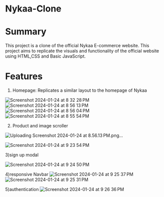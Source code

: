 # Nykaa-Clone

# Summary
This project is a clone of the official Nykaa E-commerce website. This project aims to replicate the visuals and functionality of the official website using HTML,CSS and Basic JavaScript.

# Features

1) Homepage: Replicates a similar layout to the homepage of Nykaa


![Screenshot 2024-01-24 at 8 32 28 PM](https://github.com/VainaviSwaminathan/Nykaa-Clone/assets/155678331/2410c9e7-9fb9-420d-b886-36129be8a8a0)
![Screenshot 2024-01-24 at 8 56 13 PM](https://github.com/VainaviSwaminathan/Nykaa-Clone/assets/155678331/56431aab-338e-41b4-879d-cba1e4742802)
![Screenshot 2024-01-24 at 8 56 04 PM](https://github.com/VainaviSwaminathan/Nykaa-Clone/assets/155678331/c74cb91f-0a12-453f-a83f-3b44766174f0)
![Screenshot 2024-01-24 at 8 55 54 PM](https://github.com/VainaviSwaminathan/Nykaa-Clone/assets/155678331/b3ad359b-e3d7-4ef7-bad7-da58fce783b5)

2) Product and image scroller


![Uploading Screenshot 2024-01-24 at 8.56.13 PM.png…]()

![Screenshot 2024-01-24 at 9 23 54 PM](https://github.com/VainaviSwaminathan/Nykaa-Clone/assets/155678331/5fbcf08c-75f8-456e-aa4d-366cecaddd55)


3)sign up modal

![Screenshot 2024-01-24 at 9 24 50 PM](https://github.com/VainaviSwaminathan/Nykaa-Clone/assets/155678331/25c8f6c2-e6e0-4597-ad46-5e70be026e51)

4)responsive Navbar
![Screenshot 2024-01-24 at 9 25 37 PM](https://github.com/VainaviSwaminathan/Nykaa-Clone/assets/155678331/4a3e687d-c7b0-482a-a7df-0ecd147c0bd5)
![Screenshot 2024-01-24 at 9 25 31 PM](https://github.com/VainaviSwaminathan/Nykaa-Clone/assets/155678331/861216ce-83c8-4d1c-92d3-ba1eee1890c8)

5)authentication
![Screenshot 2024-01-24 at 9 26 36 PM](https://github.com/VainaviSwaminathan/Nykaa-Clone/assets/155678331/1a3730e0-5730-4e36-bb4e-6430c5e05d85)





